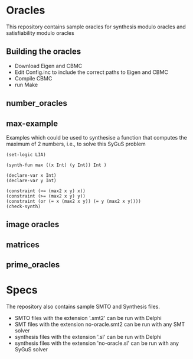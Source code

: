 # Oracles 
This repository contains sample oracles for synthesis modulo oracles and satisfiability modulo oracles

## Building the oracles

- Download Eigen and CBMC
- Edit Config.inc to include the correct paths to Eigen and CBMC
- Compile CBMC
- run Make

## number_oracles


## max-example

Examples which could be used to synthesise a function that computes the maximum of 2 numbers, i.e., to solve this SyGuS problem

~~~
(set-logic LIA)

(synth-fun max ((x Int) (y Int)) Int )

(declare-var x Int)
(declare-var y Int)

(constraint (>= (max2 x y) x))
(constraint (>= (max2 x y) y))
(constraint (or (= x (max2 x y)) (= y (max2 x y))))
(check-synth)
~~~

## image oracles

## matrices

## prime_oracles

# Specs
The repository also contains sample SMTO and Synthesis files. 

- SMTO files with the extension '.smt2' can be run with Delphi 
- SMT files with the extension no-oracle.smt2 can be run with any SMT solver
- synthesis files with the extension '.sl' can be run with Delphi
- synthesis files with the extension 'no-oracle.sl' can be run with any SyGuS solver